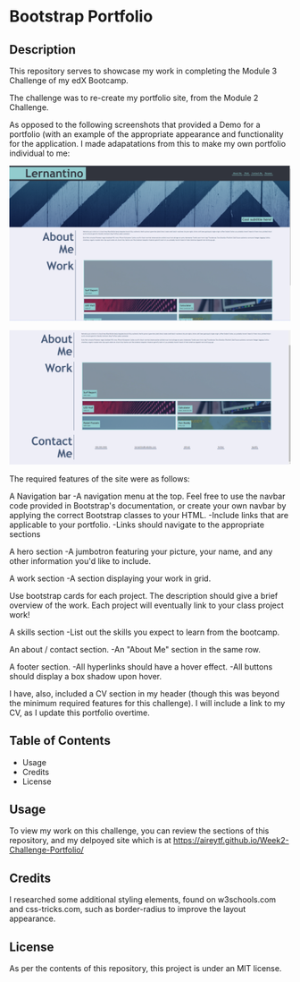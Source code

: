 # Bootstrap Portfolio

## Description

This repository serves to showcase my work in completing the Module 3 Challenge of my edX Bootcamp. 

The challenge was to re-create my portfolio site, from the Module 2 Challenge. 

As opposed to the following screenshots that provided a Demo for a portfolio (with an example of the appropriate appearance and functionality for the application. I made adapatations from this to make my own portfolio individual to me: 

![Demo1](/images/Screenshot1.png)

![Demo2](/images/Screenshot2.png)

The required features of the site were as follows:

A Navigation bar
-A navigation menu at the top. Feel free to use the navbar code provided in Bootstrap's documentation, or create your own navbar by applying the correct Bootstrap classes to your HTML.
-Include links that are applicable to your portfolio.
-Links should navigate to the appropriate sections

A hero section
-A jumbotron featuring your picture, your name, and any other information you'd like to include.

A work section
-A section displaying your work in grid.

Use bootstrap cards for each project.
The description should give a brief overview of the work.
Each project will eventually link to your class project work!

A skills section
-List out the skills you expect to learn from the bootcamp.

An about / contact section.
-An "About Me" section in the same row.

A footer section.
-All hyperlinks should have a hover effect.
-All buttons should display a box shadow upon hover.


I have, also, included a CV section in my header (though this was beyond the minimum required features for this challenge). I will include a link to my CV, as I update this portfolio overtime. 

## Table of Contents 

- Usage
- Credits
- License

## Usage

To view my work on this challenge, you can review the sections of this repository, and my delpoyed site which is at https://aireytf.github.io/Week2-Challenge-Portfolio/ 

## Credits

I researched some additional styling elements, found on w3schools.com and css-tricks.com, such as border-radius to improve the layout appearance. 

## License

As per the contents of this repository, this project is under an MIT license.

